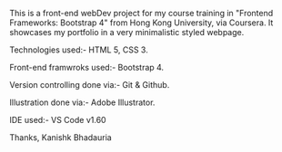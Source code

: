 This is a front-end webDev project for my course training in "Frontend Frameworks: Bootstrap 4" from Hong Kong University, via Coursera.
It showcases my portfolio in a very minimalistic styled webpage.

Technologies used:-
HTML 5, CSS 3. 

Front-end framwroks used:-
Bootstrap 4.

Version controlling done via:-
Git & Github.

Illustration done via:-
Adobe Illustrator.

IDE used:-
VS Code v1.60


Thanks,
Kanishk Bhadauria
